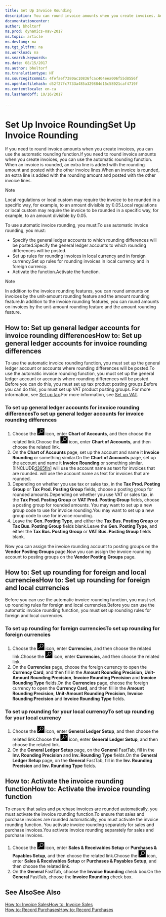 ```yaml
---
title: Set Up Invoice Rounding
description: You can round invoice amounts when you create invoices. Additionally, local regulations or custom may require you to round in a specific way, for example, to an amount divisible by 0.05.
documentationcenter: 
author: bholtorf
ms.prod: dynamics-nav-2017
ms.topic: article
ms.devlang: na
ms.tgt_pltfrm: na
ms.workload: na
ms.search.keywords: 
ms.date: 08/15/2017
ms.author: bholtorf
ms.translationtype: HT
ms.sourcegitcommit: 4fefaef7380ac10836fcac404eea006f55d8556f
ms.openlocfilehash: d52f27fc7733a485a329884d15c58921caf4719f
ms.contentlocale: en-ca
ms.lasthandoff: 10/16/2017

---
```

# <a name="set-up-invoice-rounding"></a><span data-ttu-id="a670b-104">Set Up Invoice Rounding</span><span class="sxs-lookup"><span data-stu-id="a670b-104">Set Up Invoice Rounding</span></span>
<span data-ttu-id="a670b-105">If you need to round invoice amounts when you create invoices, you can use the automatic rounding function.</span><span class="sxs-lookup"><span data-stu-id="a670b-105">If you need to round invoice amounts when you create invoices, you can use the automatic rounding function.</span></span> <span data-ttu-id="a670b-106">When an invoice is rounded, an extra line is added with the rounding amount and posted with the other invoice lines.</span><span class="sxs-lookup"><span data-stu-id="a670b-106">When an invoice is rounded, an extra line is added with the rounding amount and posted with the other invoice lines.</span></span>

> [!NOTE]  
>  <span data-ttu-id="a670b-107">Local regulations or local custom may require the invoice to be rounded in a specific way, for example, to an amount divisible by 0.05.</span><span class="sxs-lookup"><span data-stu-id="a670b-107">Local regulations or local custom may require the invoice to be rounded in a specific way, for example, to an amount divisible by 0.05.</span></span>  
  
<span data-ttu-id="a670b-108">To use automatic invoice rounding, you must:</span><span class="sxs-lookup"><span data-stu-id="a670b-108">To use automatic invoice rounding, you must:</span></span>  
  
* <span data-ttu-id="a670b-109">Specify the general ledger accounts to which rounding differences will be posted.</span><span class="sxs-lookup"><span data-stu-id="a670b-109">Specify the general ledger accounts to which rounding differences will be posted.</span></span>  
* <span data-ttu-id="a670b-110">Set up rules for rounding invoices in local currency and in foreign currency.</span><span class="sxs-lookup"><span data-stu-id="a670b-110">Set up rules for rounding invoices in local currency and in foreign currency.</span></span>  
* <span data-ttu-id="a670b-111">Activate the function.</span><span class="sxs-lookup"><span data-stu-id="a670b-111">Activate the function.</span></span>  
  
> [!NOTE]  
>  <span data-ttu-id="a670b-112">In addition to the invoice rounding features, you can round amounts on invoices by the unit-amount rounding feature and the amount rounding feature.</span><span class="sxs-lookup"><span data-stu-id="a670b-112">In addition to the invoice rounding features, you can round amounts on invoices by the unit-amount rounding feature and the amount rounding feature.</span></span>  
 
## <a name="how-to-set-up-general-ledger-accounts-for-invoice-rounding-differences"></a><span data-ttu-id="a670b-113">How to: Set up general ledger accounts for invoice rounding differences</span><span class="sxs-lookup"><span data-stu-id="a670b-113">How to: Set up general ledger accounts for invoice rounding differences</span></span>
<span data-ttu-id="a670b-114">To use the automatic invoice rounding function, you must set up the general ledger account or accounts where rounding differences will be posted.</span><span class="sxs-lookup"><span data-stu-id="a670b-114">To use the automatic invoice rounding function, you must set up the general ledger account or accounts where rounding differences will be posted.</span></span> <span data-ttu-id="a670b-115">Before you can do this, you must set up tax product posting groups.</span><span class="sxs-lookup"><span data-stu-id="a670b-115">Before you can do this, you must set up VAT product posting groups.</span></span> <span data-ttu-id="a670b-116">For more information, see [Set up tax](finance-setup-vat.md).</span><span class="sxs-lookup"><span data-stu-id="a670b-116">For more information, see [Set up VAT](finance-setup-vat.md).</span></span>  
  
### <a name="to-set-up-general-ledger-accounts-for-invoice-rounding-differences"></a><span data-ttu-id="a670b-117">To set up general ledger accounts for invoice rounding differences</span><span class="sxs-lookup"><span data-stu-id="a670b-117">To set up general ledger accounts for invoice rounding differences</span></span>  
1. <span data-ttu-id="a670b-118">Choose the ![Search for Page or Report](media/ui-search/search_small.png "Search for Page or Report icon") icon, enter **Chart of Accounts**, and then choose the related link.</span><span class="sxs-lookup"><span data-stu-id="a670b-118">Choose the ![Search for Page or Report](media/ui-search/search_small.png "Search for Page or Report icon") icon, enter **Chart of Accounts**, and then choose the related link.</span></span>  
2. <span data-ttu-id="a670b-119">On the **Chart of Accounts** page, set up the account and name it **Invoice Rounding** or something similar.</span><span class="sxs-lookup"><span data-stu-id="a670b-119">On the **Chart of Accounts** page, set up the account and name it **Invoice Rounding** or something similar.</span></span> [!INCLUDE[d365fin](includes/d365fin_md.md)]<span data-ttu-id="a670b-120"> will use the account name as text for invoices that are rounded.</span><span class="sxs-lookup"><span data-stu-id="a670b-120"> will use the account name as text for invoices that are rounded.</span></span>  
3. <span data-ttu-id="a670b-121">Depending on whether you use tax or sales tax, in the **Tax Prod. Posting Group** or **Tax Prod. Posting Group** fields, choose a posting group for rounded amounts.</span><span class="sxs-lookup"><span data-stu-id="a670b-121">Depending on whether you use VAT or sales tax, in the **Tax Prod. Posting Group** or **VAT Prod. Posting Group** fields, choose a posting group for rounded amounts.</span></span> <span data-ttu-id="a670b-122">You may want to set up a new group code to use for invoice rounding.</span><span class="sxs-lookup"><span data-stu-id="a670b-122">You may want to set up a new group code to use for invoice rounding.</span></span>
4. <span data-ttu-id="a670b-123">Leave the **Gen. Posting Type**, and either the **Tax Bus. Posting Group** or **Tax Bus. Posting Group** fields blank.</span><span class="sxs-lookup"><span data-stu-id="a670b-123">Leave the **Gen. Posting Type**, and either the **Tax Bus. Posting Group** or **VAT Bus. Posting Group** fields blank.</span></span> <!-- Why do we say to leave these blank, when there are a lot of other fields we also leave blank but don't mention? -->  
  
<span data-ttu-id="a670b-124">Now you can assign the invoice rounding account to posting groups on the **Vendor Posting Groups** page.</span><span class="sxs-lookup"><span data-stu-id="a670b-124">Now you can assign the invoice rounding account to posting groups on the **Vendor Posting Groups** page.</span></span>  <!-- Why only the vendor posting groups? -->

## <a name="how-to-set-up-rounding-for-foreign-and-local-currencies"></a><span data-ttu-id="a670b-125">How to: Set up rounding for foreign and local currencies</span><span class="sxs-lookup"><span data-stu-id="a670b-125">How to: Set up rounding for foreign and local currencies</span></span>
<span data-ttu-id="a670b-126">Before you can use the automatic invoice rounding function, you must set up rounding rules for foreign and local currencies.</span><span class="sxs-lookup"><span data-stu-id="a670b-126">Before you can use the automatic invoice rounding function, you must set up rounding rules for foreign and local currencies.</span></span>

### <a name="to-set-up-rounding-for-foreign-currencies"></a><span data-ttu-id="a670b-127">To set up rounding for foreign currencies</span><span class="sxs-lookup"><span data-stu-id="a670b-127">To set up rounding for foreign currencies</span></span>  
1. <span data-ttu-id="a670b-128">Choose the ![Search for Page or Report](media/ui-search/search_small.png "Search for Page or Report icon") icon, enter **Currencies**, and then choose the related link.</span><span class="sxs-lookup"><span data-stu-id="a670b-128">Choose the ![Search for Page or Report](media/ui-search/search_small.png "Search for Page or Report icon") icon, enter **Currencies**, and then choose the related link.</span></span>  
2. <span data-ttu-id="a670b-129">On the **Currencies** page, choose the foreign currency to open the **Currency Card**, and then fill in the **Amount Rounding Precision**, **Unit-Amount Rounding Precision**, **Invoice Rounding Precision** and **Invoice Rounding Type** fields.</span><span class="sxs-lookup"><span data-stu-id="a670b-129">On the **Currencies** page, choose the foreign currency to open the **Currency Card**, and then fill in the **Amount Rounding Precision**, **Unit-Amount Rounding Precision**, **Invoice Rounding Precision** and **Invoice Rounding Type** fields.</span></span>
  
### <a name="to-set-up-rounding-for-your-local-currency"></a><span data-ttu-id="a670b-130">To set up rounding for your local currency</span><span class="sxs-lookup"><span data-stu-id="a670b-130">To set up rounding for your local currency</span></span>
1. <span data-ttu-id="a670b-131">Choose the ![Search for Page or Report](media/ui-search/search_small.png "Search for Page or Report icon") icon, enter **General Ledger Setup**, and then choose the related link.</span><span class="sxs-lookup"><span data-stu-id="a670b-131">Choose the ![Search for Page or Report](media/ui-search/search_small.png "Search for Page or Report icon") icon, enter **General Ledger Setup**, and then choose the related link.</span></span>  
2. <span data-ttu-id="a670b-132">On the **General Ledger Setup** page, on the **General** FastTab, fill in the **Inv. Rounding Precision** and **Inv. Rounding Type** fields.</span><span class="sxs-lookup"><span data-stu-id="a670b-132">On the **General Ledger Setup** page, on the **General** FastTab, fill in the **Inv. Rounding Precision** and **Inv. Rounding Type** fields.</span></span>  

## <a name="how-to-activate-the-invoice-rounding-function"></a><span data-ttu-id="a670b-133">How to: Activate the invoice rounding function</span><span class="sxs-lookup"><span data-stu-id="a670b-133">How to: Activate the invoice rounding function</span></span>  
<span data-ttu-id="a670b-134">To ensure that sales and purchase invoices are rounded automatically, you must activate the invoice rounding function.</span><span class="sxs-lookup"><span data-stu-id="a670b-134">To ensure that sales and purchase invoices are rounded automatically, you must activate the invoice rounding function.</span></span> <span data-ttu-id="a670b-135">You activate invoice rounding separately for sales and purchase invoices.</span><span class="sxs-lookup"><span data-stu-id="a670b-135">You activate invoice rounding separately for sales and purchase invoices.</span></span>

1. <span data-ttu-id="a670b-136">Choose the ![Search for Page or Report](media/ui-search/search_small.png "Search for Page or Report icon") icon, enter **Sales & Receivables Setup** or **Purchases & Payables Setup**, and then choose the related link.</span><span class="sxs-lookup"><span data-stu-id="a670b-136">Choose the ![Search for Page or Report](media/ui-search/search_small.png "Search for Page or Report icon") icon, enter **Sales & Receivables Setup** or **Purchases & Payables Setup**, and then choose the related link.</span></span>  
2. <span data-ttu-id="a670b-137">On the **General** FastTab, choose the **Invoice Rounding** check box.</span><span class="sxs-lookup"><span data-stu-id="a670b-137">On the **General** FastTab, choose the **Invoice Rounding** check box.</span></span>  
  
## <a name="see-also"></a><span data-ttu-id="a670b-138">See Also</span><span class="sxs-lookup"><span data-stu-id="a670b-138">See Also</span></span>  
[<span data-ttu-id="a670b-139">How to: Invoice Sales</span><span class="sxs-lookup"><span data-stu-id="a670b-139">How to: Invoice Sales</span></span>](sales-how-invoice-sales.md)  
[<span data-ttu-id="a670b-140">How to: Record Purchases</span><span class="sxs-lookup"><span data-stu-id="a670b-140">How to: Record Purchases</span></span>](purchasing-how-record-purchases.md)
